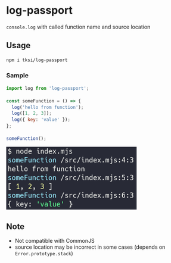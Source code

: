 # log-passport

`console.log` with called function name and source location

## Usage

```bash
npm i tksi/log-passport
```

### Sample

```javascript
import log from 'log-passport';

const someFunction = () => {
  log('hello from function');
  log([1, 2, 3]);
  log({ key: 'value' });
};

someFunction();
```

<img src="./img.png" width="350rem">

## Note

- Not compatible with CommonJS
- source location may be incorrect in some cases (depends on `Error.prototype.stack`)
